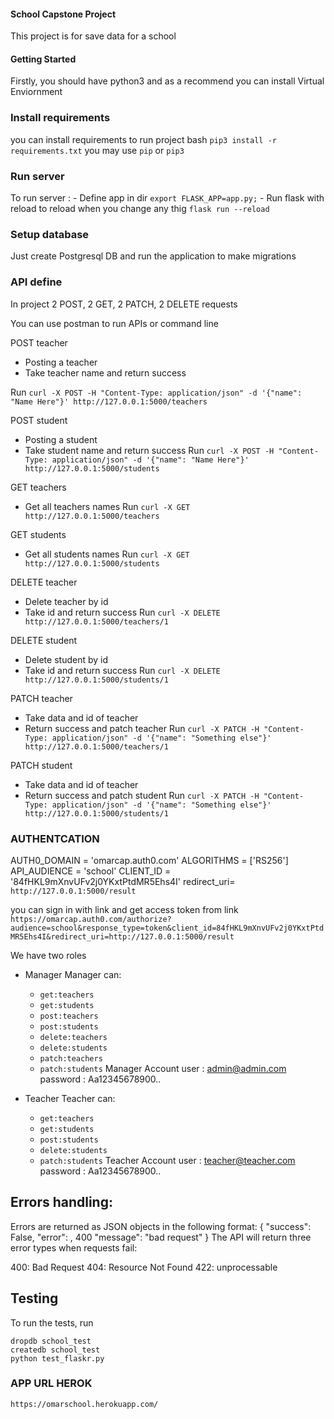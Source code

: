 #### School Capstone Project 
This project is for save data for a school

#### Getting Started
Firstly, you should have python3 and as a recommend you can install Virtual Enviornment

### Install requirements
you can install requirements to run project
bash
`pip3 install -r requirements.txt` you may use `pip` or `pip3`

### Run server
To run server :
    - Define app in dir `export FLASK_APP=app.py;`
    - Run flask with reload to reload when you change any thig `flask run --reload`

### Setup database
Just create Postgresql DB and run the application to make migrations

### API define
In project 2 POST, 2 GET, 2 PATCH, 2 DELETE requests 

You can use postman to run APIs or command line

POST teacher
- Posting a teacher
- Take teacher name and return success 

Run `curl -X POST -H "Content-Type: application/json" -d '{"name": "Name Here"}' http://127.0.0.1:5000/teachers`


POST student
- Posting a student
- Take student name and return success 
Run `curl -X POST -H "Content-Type: application/json" -d '{"name": "Name Here"}' http://127.0.0.1:5000/students`

GET teachers
- Get all teachers names
Run `curl -X GET http://127.0.0.1:5000/teachers`

GET students
- Get all students names
Run `curl -X GET http://127.0.0.1:5000/students`

DELETE teacher
- Delete teacher by id
- Take id and return success 
Run `curl -X DELETE http://127.0.0.1:5000/teachers/1`

DELETE student
- Delete student by id
- Take id and return success 
Run `curl -X DELETE http://127.0.0.1:5000/students/1`

PATCH teacher
- Take data and id of teacher
- Return success and patch teacher
Run `curl -X PATCH -H "Content-Type: application/json" -d '{"name": "Something else"}' http://127.0.0.1:5000/teachers/1`

PATCH student
- Take data and id of teacher
- Return success and patch student
Run `curl -X PATCH -H "Content-Type: application/json" -d '{"name": "Something else"}' http://127.0.0.1:5000/students/1`

### AUTHENTCATION

AUTH0_DOMAIN = 'omarcap.auth0.com'
ALGORITHMS = ['RS256']
API_AUDIENCE = 'school'
CLIENT_ID = '84fHKL9mXnvUFv2j0YKxtPtdMR5Ehs4I'
redirect_uri= `http://127.0.0.1:5000/result`

you can sign in with link and get access token from link
`https://omarcap.auth0.com/authorize?audience=school&response_type=token&client_id=84fHKL9mXnvUFv2j0YKxtPtdMR5Ehs4I&redirect_uri=http://127.0.0.1:5000/result`

We have two roles
- Manager
Manager can:
    - `get:teachers	`
    - `get:students`
    - `post:teachers`
    - `post:students`
    - `delete:teachers`
    - `delete:students`
    - `patch:teachers`
    - `patch:students`
Manager Account
user : admin@admin.com
password : Aa12345678900..

- Teacher
Teacher can:
    - `get:teachers	`
    - `get:students`
    - `post:students`
    - `delete:students`
    - `patch:students`
Teacher Account
user : teacher@teacher.com
password : Aa12345678900..


## Errors handling:

Errors are returned as JSON objects in the following format:
{
    "success": False, 
    "error": , 400
    "message": "bad request"
}
The API will return three error types when requests fail:

400: Bad Request
404: Resource Not Found
422: unprocessable


## Testing
To run the tests, run
```
dropdb school_test
createdb school_test
python test_flaskr.py
```

### APP URL HEROK
`https://omarschool.herokuapp.com/`